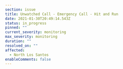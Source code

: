 ```yaml
---
section: issue
title: Unwatched Call - Emergency Call - Hit and Run
date: 2021-01-30T20:49:14.543Z
status: in_progress
pinned: ""
current_severity: monitoring
max_severity: monitoring
duration: ""
resolved_on: ""
affected:
  - North Los Santos
enableComments: false
---
```

